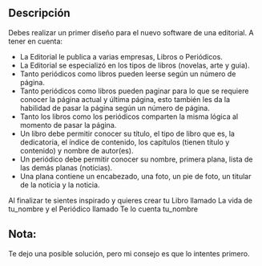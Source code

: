 ## Descripción

Debes realizar un primer diseño para el nuevo software de una editorial.  A tener en cuenta: 
*   La Editorial le publica a varias empresas, Libros o Periódicos.
*   La Editorial se especializó en los tipos de libros (novelas, arte y guia).
*   Tanto periódicos como libros pueden leerse según un número de página.
*   Tanto periódicos como libros pueden paginar para lo que se requiere conocer la página actual 
y última página, esto también les da la habilidad de pasar la página según un número de página. 
*   Tanto los libros como los periódicos comparten la misma lógica al momento de pasar la página.
*   Un libro debe permitir conocer su título, el tipo de libro que es, la dedicatoria, el índice de 
contenido, los capítulos (tienen título y contenido) y nombre de autor(es).
*   Un periódico debe permitir conocer su nombre, primera plana, lista de las demás planas (noticias).
*   Una plana contiene un encabezado, una foto, un pie de foto, un titular de la noticia y la noticia.

Al finalizar te sientes inspirado y quieres crear tu Libro llamado La vida de tu_nombre y el Periódico 
llamado Te lo cuenta tu_nombre

## Nota:
Te dejo una posible solución, pero mi consejo es que lo intentes primero.